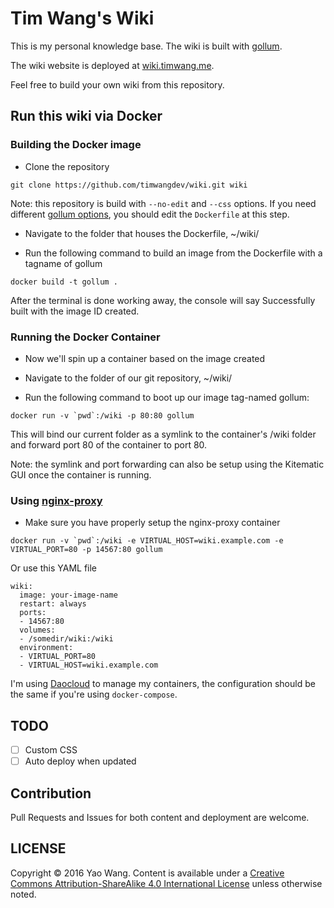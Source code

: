 # Tim Wang's Wiki

This is my personal knowledge base. The wiki is built with [gollum](https://github.com/gollum/gollum).

The wiki website is deployed at [wiki.timwang.me](http://wiki.timwang.me).

Feel free to build your own wiki from this repository.

## Run this wiki via Docker

### Building the Docker image

* Clone the repository

```
git clone https://github.com/timwangdev/wiki.git wiki
```

Note: this repository is build with `--no-edit` and `--css` options. If you need different [gollum options](https://github.com/gollum/gollum#running), you should edit the `Dockerfile` at this step.

* Navigate to the folder that houses the Dockerfile, ~/wiki/

* Run the following command to build an image from the Dockerfile with a tagname of gollum

```
docker build -t gollum .
```

After the terminal is done working away, the console will say Successfully built with the image ID created.

### Running the Docker Container

* Now we'll spin up a container based on the image created

* Navigate to the folder of our git repository, ~/wiki/

* Run the following command to boot up our image tag-named gollum:

```
docker run -v `pwd`:/wiki -p 80:80 gollum
```

This will bind our current folder as a symlink to the container's /wiki folder and forward port 80 of the container to port 80. 

Note: the symlink and port forwarding can also be setup using the Kitematic GUI once the container is running.

### Using [nginx-proxy](https://github.com/jwilder/nginx-proxy)

* Make sure you have properly setup the nginx-proxy container

```
docker run -v `pwd`:/wiki -e VIRTUAL_HOST=wiki.example.com -e VIRTUAL_PORT=80 -p 14567:80 gollum
```

Or use this YAML file

```
wiki:
  image: your-image-name
  restart: always
  ports:
  - 14567:80
  volumes:
  - /somedir/wiki:/wiki
  environment:
  - VIRTUAL_PORT=80
  - VIRTUAL_HOST=wiki.example.com
```

I'm using [Daocloud](http://www.daocloud.io/) to manage my containers, the configuration should be the same if you're using `docker-compose`.

## TODO

- [ ] Custom CSS
- [ ] Auto deploy when updated

## Contribution

Pull Requests and Issues for both content and deployment are welcome.

## LICENSE

Copyright © 2016 Yao Wang. Content is available under a [Creative Commons Attribution-ShareAlike 4.0 International License](http://creativecommons.org/licenses/by-sa/4.0/) unless otherwise noted.